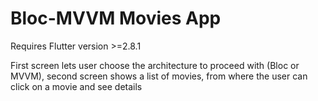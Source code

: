 # Bloc-MVVM Movies App

Requires Flutter version >=2.8.1

First screen lets user choose the architecture to proceed with (Bloc or MVVM), second screen shows a list of movies, from where the user can click on a movie and see details
